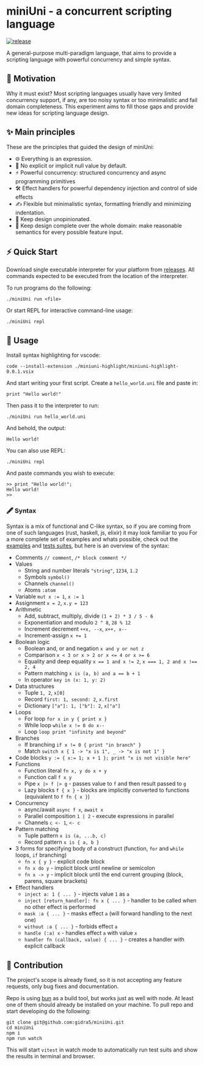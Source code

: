# miniUni - a concurrent scripting language
[![release](https://github.com/gidra5/miniUni/actions/workflows/release.yml/badge.svg?cache-control=no-cache)](https://github.com/gidra5/miniUni/actions/workflows/release.yml)

A general-purpose multi-paradigm language, that aims to provide a scripting language with powerful concurrency and simple syntax.

## 🎯 Motivation

Why it must exist? Most scripting languages usually have very limited concurrency support, if any, are too noisy syntax or too minimalistic and fail domain completeness. This experiment aims to fill those gaps and provide new ideas for scripting language design.

## ✨ Main principles

These are the principles that guided the design of miniUni:
* 🌐 Everything is an expression. 
* 🚫 No explicit or implicit null value by default. 
* ⚡ Powerful concurrency: structured concurrency and async programming primitives 
* 🛠️ Effect handlers for powerful dependency injection and control of side effects
* ✍️ Flexible but minimalistic syntax, formatting friendly and minimizing indentation.
* 👐 Keep design unopinionated.
* 🔗 Keep design complete over the whole domain: make reasonable semantics for every possible feature input.

## ⚡ Quick Start
Download single executable interpreter for your platform from [releases](https://github.com/gidra5/miniUni/releases). All commands expected to be executed from the location of the interpreter.

To run programs do the following:
```
./miniUni run <file>
```

Or start REPL for interactive command-line usage:
```
./miniUni repl
```

## 🚀 Usage

Install syntax highlighting for vscode:
```
code --install-extension ./miniuni-highlight/miniuni-highlight-0.0.1.vsix
```

And start writing your first script. 
Create a `hello_world.uni` file and paste in:
```
print "Hello world!"
```

Then pass it to the interpreter to run:
```
./miniUni run hello_world.uni
```

And behold, the output:
```
Hello world!
```

You can also use REPL:
```
./miniUni repl
```

And paste commands you wish to execute:
```
>> print "Hello world!";
Hello world!
>> 
```


### 🖋️ Syntax

Syntax is a mix of functional and C-like syntax, so if you are coming from one of such languages (rust, haskell, js, elixir) it may look familiar to you
For a more complete set of examples and whats possible, check out the [examples](https://github.com/gidra5/miniUni/tree/master/examples) and [tests suites](https://github.com/gidra5/miniUni/tree/master/tests), but here is an overview of the syntax:

* Comments `// comment`, `/* block comment */`
* Values
  * String and number literals `"string"`, `1234`, `1.2`
  * Symbols `symbol()`
  * Channels `channel()`
  * Atoms `:atom`
* Variable `mut x := 1`, `x := 1`
* Assignment `x = 2`, `x.y = 123`
* Arithmetic
  * Add, subtract, multiply, divide `(1 + 2) * 3 / 5 - 6`
  * Exponentiation and modulo `2 ^ 8`, `28 % 12`
  * Increment decrement `++x, --x`, `x++, x--`
  * Increment-assign `x += 1`
* Boolean logic
  * Boolean and, or and negation `x and y or not z` 
  * Comparison `x < 3 or x > 2 or x <= 4 or x >= 6`
  * Equality and deep equality `x == 1 and x != 2`, `x === 1, 2 and x !== 2, 4`
  * Pattern matching `x is (a, b) and a == b + 1`
  * In operator `key in (x: 1, y: 2)`
* Data structures
  * Tuple `1, 2`, `x[0]`
  * Record `first: 1, second: 2`, `x.first`
  * Dictionary `["a"]: 1, ["b"]: 2`, `x["a"]`
* Loops
  * For loop `for x in y { print x }`
  * While loop `while x != 0 do x--`
  * Loop `loop print "infinity and beyond"`
* Branches
  * If branching `if x != 0 { print "in branch" }`
  * Match `switch x { 1 -> "x is 1", _ -> "x is not 1" }`
* Code blocks `y := { x:= 1; x + 1 }; print "x is not visible here"`
* Functions
  * Function literal `fn x, y do x + y` 
  * Function call `f x y`
  * Pipe `x |> f |> g` - passes value to `f` and then result passed to `g`
  * Lazy blocks `f { x }` - blocks are implicitly converted to functions (equivalent to `f fn { x }`)
* Concurrency
  * async/await `async f x`, `await x`
  * Parallel composition `1 | 2` - execute expressions in parallel
  * Channels `c <- 1`, `<- c`
* Pattern matching
  * Tuple pattern `x is (a, ...b, c)`
  * Record pattern `x is { a, b }`
* 3 forms for specifying body of a construct (function, `for` and `while` loops, `if` branching)
  * `fn x { y }` - explicit code block
  * `fn x do y` - implicit block until newline or semicolon
  * `fn x -> y` - implicit block until the end current grouping (block, parens, square brackets)
* Effect handlers 
  * `inject a: 1 { ... }` - injects value `1` as `a`
  * `inject [return_handler]: fn x { ... }` - handler to be called when no other effect is performed
  * `mask :a { ... }` - masks effect `a` (will forward handling to the next one)
  * `without :a { ... }` - forbids effect `a`
  * `handle (:a) x` - handles effect `a` with value `x`
  * `handler fn (callback, value) { ... }` - creates a handler with explicit callback

## 🤝 Contribution

The project's scope is already fixed, so it is not accepting any feature requests, only bug fixes and documentation. 

Repo is using [bun](https://bun.sh/) as a build tool, but works just as well with node.
At least one of them should already be installed on your machine.
To pull repo and start developing do the following:
```
git clone git@github.com:gidra5/miniUni.git
cd miniUni
npm i
npm run watch
```

This will start `vitest` in watch mode to automatically run test suits and show the results in terminal and browser.
